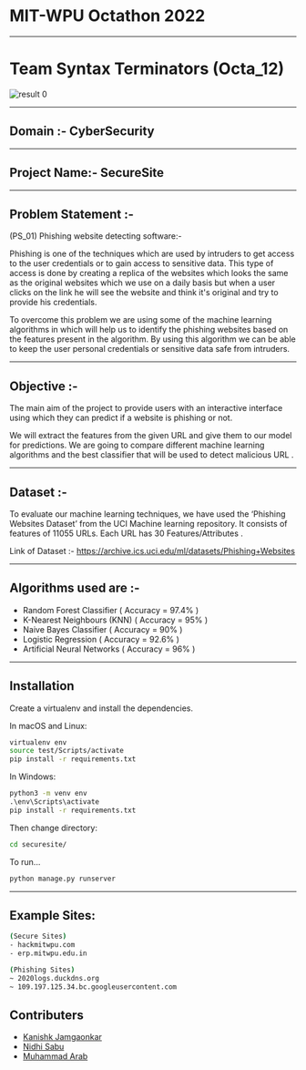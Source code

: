 # MIT-WPU Octathon 2022
---
# Team Syntax Terminators (Octa_12)
![result 0](https://i.ibb.co/B6yrWfc/Screenshot-Securesite.png)

---

## Domain :- CyberSecurity
---
## Project Name:- SecureSite
---
## Problem Statement :-
(PS_01) Phishing website detecting software:-

Phishing is one of the techniques which are used by intruders to get access to the user credentials or to gain access to sensitive data. This type of access is done by creating a replica of the websites which looks the same as the original websites which we use on a daily basis but when a user clicks on the link he will see the website and think it's original and try to provide his credentials.

To overcome this problem we are using some of the machine learning algorithms in which will help us to identify the phishing websites based on the features present in the algorithm. By using this algorithm we can be able to keep the user personal credentials or sensitive data safe from intruders.

---

## Objective :-
 The main aim of the project to provide users with an interactive interface using which they can predict if a website is phishing or not.
 
 We will extract the features from the given URL and give them to our model for predictions. We are going to compare different machine learning algorithms and the best classifier that will be used to detect malicious URL .
 
 ---
## Dataset :-
To evaluate our machine learning techniques, we have used the ‘Phishing Websites Dataset’ from the UCI Machine learning repository.  It consists of features of 11055 URLs. Each URL has 30 Features/Attributes .

Link of Dataset :- https://archive.ics.uci.edu/ml/datasets/Phishing+Websites

---
## Algorithms used are :-
- Random Forest Classifier ( Accuracy = 97.4% )
- K-Nearest Neighbours (KNN) ( Accuracy = 95% )
- Naive Bayes Classifier ( Accuracy = 90% )
- Logistic Regression ( Accuracy = 92.6% )
- Artificial Neural Networks ( Accuracy = 96% )

---
## Installation

Create a virtualenv and install the dependencies.

In macOS and Linux:
```sh
virtualenv env
source test/Scripts/activate
pip install -r requirements.txt
```
In Windows:
```cmd
python3 -m venv env
.\env\Scripts\activate
pip install -r requirements.txt
```
Then change directory:
```sh
cd securesite/
```
To run...
```sh
python manage.py runserver
```
<hr>

## Example Sites:
```sh
(Secure Sites)
- hackmitwpu.com
- erp.mitwpu.edu.in

(Phishing Sites)
~ 2020logs.duckdns.org
~ 109.197.125.34.bc.googleusercontent.com

```


## Contributers 
 * [Kanishk Jamgaonkar](https://github.com/kanishk7559)
 * [Nidhi Sabu](https://github.com/blurryface-1)
 * [Muhammad Arab](https://github.com/muhammmadarab)
